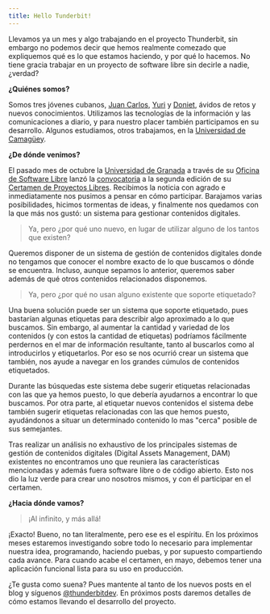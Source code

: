 ```yaml
---
title: Hello Tunderbit!
---
```

Llevamos ya un mes y algo trabajando en el proyecto Thunderbit, sin embargo no podemos decir que hemos realmente comezado que expliquemos qué es lo que estamos haciendo, y por qué lo hacemos. No tiene gracia trabajar en un proyecto de software libre sin decirle a nadie, ¿verdad?

**¿Quiénes somos?**

Somos tres jóvenes cubanos, <a href="https://www.linkedin.com/in/jcmejiasrodriguez">Juan Carlos</a>, <a href="https://www.linkedin.com/in/yuri-moragas-b29030a9">Yuri</a> y <a href="https://www.linkedin.com/in/doniet-vélez-1a109483">Doniet</a>, ávidos de retos y nuevos conocimientos. Utilizamos las tecnologías de la información y las comunicaciones a diario, y para nuestro placer también participamos en su desarrollo. Algunos estudiamos, otros trabajamos, en la [Universidad de Camagüey](http://www.reduc.edu.cu).

**¿De dónde venimos?**

El pasado mes de octubre la [Universidad de Granada](http://www.ugr.es) a través de su [Oficina de Software Libre](http://osl.ugr.es) lanzó la [convocatoria](http://osl.ugr.es/2015/10/01/certamen-de-proyectos-libres-de-la-universidad-de-granada-2015-2016/) a la segunda edición de su [Certamen de Proyectos Libres](http://osl.ugr.es/bases-de-los-premios-a-proyectos-libres-de-la-ugr/). Recibimos la noticia con agrado e inmediatamente nos pusimos a pensar en cómo participar. Barajamos varias posibilidades, hicimos tormentas de ideas, y finalmente nos quedamos con la que más nos gustó: un sistema para gestionar contenidos digitales.

> Ya, pero ¿por qué uno nuevo, en lugar de utilizar alguno de los tantos que existen?

Queremos disponer de un sistema de gestión de contenidos digitales donde no tengamos que conocer el nombre exacto de lo que buscamos o dónde se encuentra. Incluso, aunque sepamos lo anterior, queremos saber además de qué otros contenidos relacionados disponemos.

> Ya, pero ¿por qué no usan alguno existente que soporte etiquetado?

Una buena solución puede ser un sistema que soporte etiquetado, pues bastarían algunas etiquetas para describir algo aproximado a lo que buscamos. Sin embargo, al aumentar la cantidad y variedad de los contenidos (y con estos la cantidad de etiquetas) podríamos fácilmente perdernos en el mar de información resultante, tanto al buscarlos como al introducirlos y etiquetarlos. Por eso se nos ocurrió crear un sistema que también, nos ayude a navegar en los grandes cúmulos de contenidos etiquetados.

Durante las búsquedas este sistema debe sugerir etiquetas relacionadas con las que ya hemos puesto, lo que debería ayudarnos a encontrar lo que buscamos. Por otra parte, al etiquetar nuevos contenidos el sistema debe también sugerir etiquetas relacionadas con las que hemos puesto, ayudándonos a situar un determinado contenido lo mas "cerca" posible de sus semejantes.

Tras realizar un análisis no exhaustivo de los principales sistemas de gestión de contenidos digitales (Digital Assets Management, DAM) existentes no encontramos uno que reuniera las características mencionadas y además fuera software libre o de código abierto. Esto nos dio la luz verde para crear uno nosotros mismos, y con él participar en el certamen.

**¿Hacia dónde vamos?**

> ¡Al infinito, y más allá!

¡Exacto! Bueno, no tan literalmente, pero ese es el espíritu. En los próximos meses estaremos investigando sobre todo lo necesario para implementar nuestra idea, programando, haciendo puebas, y por supuesto compartiendo cada avance. Para cuando acabe el certamen, en mayo, debemos tener una aplicación funcional lista para su uso en producción.

¿Te gusta como suena? Pues mantente al tanto de los nuevos posts en el blog y síguenos [@thunderbitdev](http://twitter.com/thunderbitdev). En próximos posts daremos detalles de cómo estamos llevando el desarrollo del proyecto.
